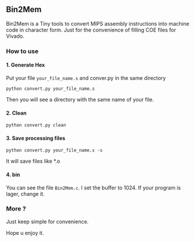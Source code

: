 ## Bin2Mem

Bin2Mem is a Tiny tools to convert MIPS assembly instructions into machine code in character form. Just for the convenience of filling COE files for Vivado.

### How to use

#### 1. Generate Hex

Put your file `your_file_name.s` and conver.py in the same directory

```she
python convert.py your_file_name.s
```

Then you will see a directory with the same name of your file.

#### 2. Clean

```shell
python convert.py clean
```

#### 3. Save processing files

```shell
python convert.py your_file_name.s -s
```

It will save files like *.o

#### 4. bin

You can see the file `Bin2Mem.c`. I set the buffer to 1024. If your program is lager, change it.

### More ?

Just keep simple for convenience.

Hope u enjoy it.